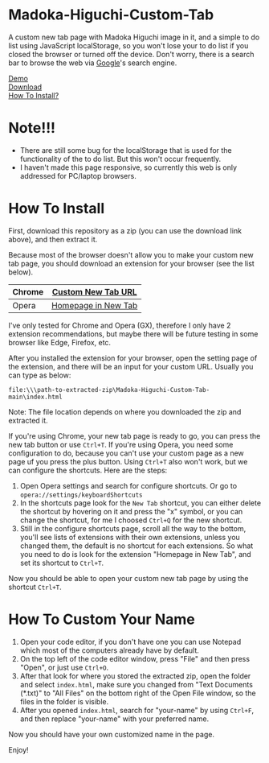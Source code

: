 Madoka-Higuchi-Custom-Tab
=========================
A custom new tab page with Madoka Higuchi image in it, and a simple to do list using JavaScript localStorage, so you won't lose your to do list if you closed the browser or turned off the device. Don't worry, there is a search bar to browse the web via <a href="google.com">Google</a>'s search engine. 

<a href="https://navdplay.github.io/Madoka-Higuchi-Custom-Tab">Demo</a>
<br>
<a href="https://github.com/NavdPlay/Madoka-Higuchi-Custom-Tab/archive/refs/heads/main.zip">Download</a><br>
[How To Install?](#how-to-install)

Note!!!
=========================
- There are still some bug for the localStorage that is used for the functionality of the to do list. But this won't occur frequently.
- I haven't made this page responsive, so currently this web is only addressed for PC/laptop browsers.

How To Install
=========================
First, download this repository as a zip (you can use the download link above), and then extract it.

Because most of the browser doesn't allow you to make your custom new tab page, you should download an extension for your browser (see the list below).

| Chrome | <a href="https://chrome.google.com/webstore/detail/custom-new-tab-url/mmjbdbjnoablegbkcklggeknkfcjkjia/">Custom New Tab URL</a>  |
|--------|---------------------|
| Opera  | <a href="https://addons.opera.com/en/extensions/details/homepage-in-new-tab/">Homepage in New Tab</a> |

I've only tested for Chrome and Opera (GX), therefore I only have 2 extension recommendations, but maybe there will be future testing in some browser like Edge, Firefox, etc.

After you installed the extension for your browser, open the setting page of the extension, and there will be an input for your custom URL. Usually you can type as below:
```
file:\\\path-to-extracted-zip\Madoka-Higuchi-Custom-Tab-main\index.html
```
Note: The file location depends on where you downloaded the zip and extracted it.

If you're using Chrome, your new tab page is ready to go, you can press the new tab button or use ```Ctrl+T```.
If you're using Opera, you need some configuration to do, because you can't use your custom page as a new page uf you press the plus button. Using ```Ctrl+T``` also won't work, but we can configure the shortcuts. Here are the steps:

1. Open Opera settings and search for configure shortcuts. Or go to ```opera://settings/keyboardShortcuts```
2. In the shortcuts page look for the ```New Tab``` shortcut, you can either delete the shortcut by hovering on it and press the "x" symbol, or you can change the shortcut, for me I choosed ```Ctrl+Q``` for the new shortcut.
3. Still in the configure shortcuts page, scroll all the way to the bottom, you'll see lists of extensions with their own extensions, unless you changed them, the default is no shortcut for each extensions. So what you need to do is look for the extension "Homepage in New Tab", and set its shortcut to ```Ctrl+T```.

Now you should be able to open your custom new tab page by using the shortcut ```Ctrl+T```.


How To Custom Your Name
=========================
1. Open your code editor, if you don't have one you can use Notepad which most of the computers already have by default.
2. On the top left of the code editor window, press "File" and then press "Open", or just use ```Ctrl+O```.
3. After that look for where you stored the extracted zip, open the folder and select ```index.html```, make sure you changed from "Text Documents (*.txt)" to "All Files" on the bottom right of the Open File window, so the files in the folder is visible.
4. After you opened ```index.html```, search for "your-name" by using ```Ctrl+F```, and then replace "your-name" with your preferred name.

Now you should have your own customized name in the page.

Enjoy!
